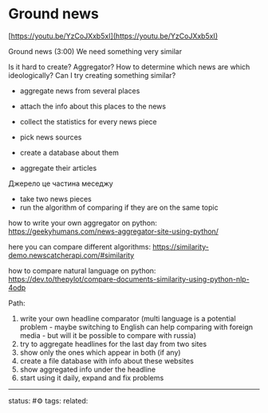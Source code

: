 # Ground news
[https://youtu.be/YzCoJXxb5xI](https://youtu.be/YzCoJXxb5xI)  
  
Ground news (3:00)
We need something very similar

Is it hard to create?
Aggregator?
How to determine which news are which ideologically?
Can I try creating something similar?

 - aggregate news from several places
 - attach the info about this places to the news
 - collect the statistics for every news piece

 - pick news sources
 - create a database about them
 - aggregate their articles

Джерело це частина меседжу

 - take two news pieces
 - run the algorithm of comparing if they are on the same topic

how to write your own aggregator on python:
https://geekyhumans.com/news-aggregator-site-using-python/

here you can compare different algorithms:
https://similarity-demo.newscatcherapi.com/#similarity

how to compare natural language on python:
https://dev.to/thepylot/compare-documents-similarity-using-python-nlp-4odp

Path:
1. write your own headline comparator (multi language is a potential problem - maybe switching to English can help comparing with foreign media - but will it be possible to compare with russia)
2. try to aggregate headlines for the last day from two sites
3. show only the ones which appear in both (if any) 
4. create a file database with info about these websites
5. show aggregated info under the headline
6. start using it daily, expand and fix problems

---
status: #⚙️ 
tags: 
related: 
